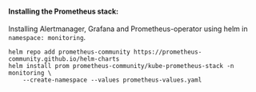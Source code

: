 #### Installing the Prometheus stack:
Installing Alertmanager, Grafana and Prometheus-operator using helm in ```namespace: monitoring```.
```
helm repo add prometheus-community https://prometheus-community.github.io/helm-charts
helm install prom prometheus-community/kube-prometheus-stack -n monitoring \ 
    --create-namespace --values prometheus-values.yaml
```
